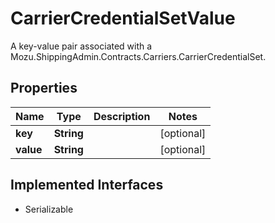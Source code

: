 

# CarrierCredentialSetValue

A key-value pair associated with a Mozu.ShippingAdmin.Contracts.Carriers.CarrierCredentialSet.

## Properties

| Name | Type | Description | Notes |
|------------ | ------------- | ------------- | -------------|
|**key** | **String** |  |  [optional] |
|**value** | **String** |  |  [optional] |


## Implemented Interfaces

* Serializable


